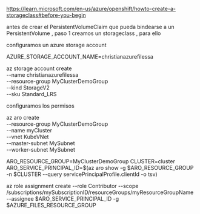 https://learn.microsoft.com/en-us/azure/openshift/howto-create-a-storageclass#before-you-begin

antes de crear el PersistentVolumeClaim que pueda bindearse a un PersistentVolume ,
paso 1 creamos un storageclass , para ello

configuramos un azure storage account

AZURE_STORAGE_ACCOUNT_NAME=christianazurefilessa

az storage account create \
	--name christianazurefilessa \
	--resource-group MyClusterDemoGroup \
	--kind StorageV2 \
	--sku Standard_LRS

configuramos los permisos

az aro create \
  --resource-group MyClusterDemoGroup \
  --name myCluster \
  --vnet KubeVNet \
  --master-subnet MySubnet \
  --worker-subnet MySubnet

ARO_RESOURCE_GROUP=MyClusterDemoGroup
CLUSTER=cluster
ARO_SERVICE_PRINCIPAL_ID=$(az aro show -g $ARO_RESOURCE_GROUP -n $CLUSTER --query servicePrincipalProfile.clientId -o tsv)

az role assignment create --role Contributor --scope /subscriptions/mySubscriptionID/resourceGroups/myResourceGroupName --assignee $ARO_SERVICE_PRINCIPAL_ID -g $AZURE_FILES_RESOURCE_GROUP